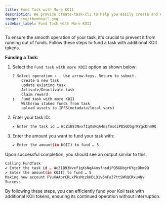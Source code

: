 ```yaml
---
title: Fund Task with More KOII
description: We provide create-task-cli to help you easily create and deploy your task.
image: img/thumbnail.png
sidebar_label: Fund Task with More KOII
---
```


To ensure the smooth operation of your task, it's crucial to prevent it from running out of funds. Follow these steps to fund a task with additional KOII tokens.

**Funding a Task:**
1. Select the `Fund task with more KOII` option as shown below:

    ```bash
    ? Select operation › - Use arrow-keys. Return to submit.
        Create a new task
        update existing task
        Activate/Deactivate task
        Claim reward
    ❯   Fund task with more KOII
        Withdraw staked funds from task
        upload assets to IPFS(metadata/local vars)
    ```

2. Enter your task ID:
    ```bash
    ✔ Enter the task id … WcZ1B93Nvxf1qXsNqA4msfnsdiPQ5GDbgrKYgcDhm9Q
    ```

3.  Enter the amount you want to fund your task with:
    ```bash
    ✔ Enter the amount(in KOII) to fund … 5
    ```

Upon successful completion, you should see an output similar to this:
```bash
Calling FundTask
✔ Enter the task id … WcZ1B93Nvxf1qXsNqA4msfnsdiPQ5GDbgrKYgcDhm9Q
✔ Enter the amount(in KOII) to fund … 5
Making new account FVuXAAprCRLxPksMczkHDLD1v6nFa37ttSWRQCRxu4Nv
Success
```

By following these steps, you can efficiently fund your Koii task with additional KOII tokens, ensuring its continued operation without interruption.
